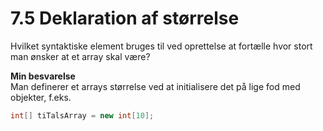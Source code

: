 # 7.5 Deklaration af størrelse
Hvilket syntaktiske element bruges til ved oprettelse at fortælle hvor stort man ønsker at et array skal være?

**Min besvarelse**  
Man definerer et arrays størrelse ved at initialisere det på lige fod med objekter, f.eks.
```java
int[] tiTalsArray = new int[10];
```

